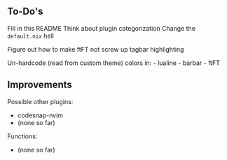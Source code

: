 To-Do's
-------

Fill in this README <!-- TODO: -->
Think about plugin categorization
Change the `default.nix` hell

Figure out how to make ftFT not screw up tagbar highlighting

Un-hardcode (read from custom theme) colors in:
    - lualine
    - barbar
    - ftFT

Improvements
------------
Possible other plugins:
- codesnap-nvim
- (none so far)

Functions:
- (none so far)
